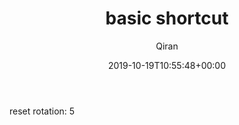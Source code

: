 ﻿---
title: basic shortcut
author: Qiran
type: post
date: 2019-10-19T10:55:48+00:00
draft: true
aliases: ["/?p=1769"]
tags:
  - Journal

---
reset rotation: 5
